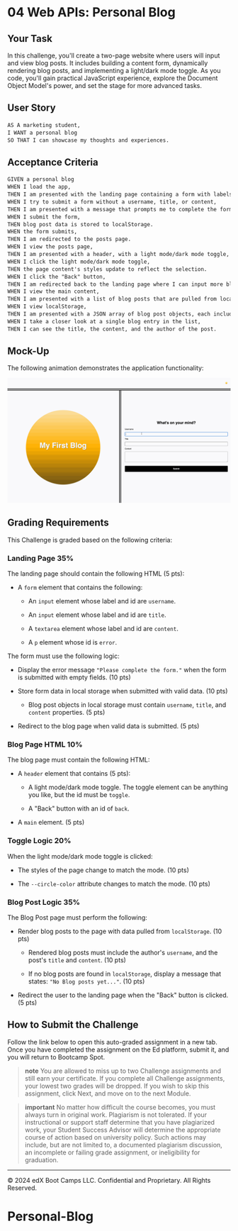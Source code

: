 # 04 Web APIs: Personal Blog

## Your Task

In this challenge, you'll create a two-page website where users will input and view blog posts. It includes building a content form, dynamically rendering blog posts, and implementing a light/dark mode toggle. As you code, you'll gain practical JavaScript experience, explore the Document Object Model's power, and set the stage for more advanced tasks.

## User Story

```md
AS A marketing student,
I WANT a personal blog
SO THAT I can showcase my thoughts and experiences.
```

## Acceptance Criteria

```md
GIVEN a personal blog
WHEN I load the app,
THEN I am presented with the landing page containing a form with labels and inputs for username, blog title, and blog content.
WHEN I try to submit a form without a username, title, or content,
THEN I am presented with a message that prompts me to complete the form.
WHEN I submit the form,
THEN blog post data is stored to localStorage.
WHEN the form submits,
THEN I am redirected to the posts page.
WHEN I view the posts page,
THEN I am presented with a header, with a light mode/dark mode toggle, and a "Back" button.
WHEN I click the light mode/dark mode toggle,
THEN the page content's styles update to reflect the selection.
WHEN I click the "Back" button,
THEN I am redirected back to the landing page where I can input more blog entries.
WHEN I view the main content,
THEN I am presented with a list of blog posts that are pulled from localStorage.
WHEN I view localStorage,
THEN I am presented with a JSON array of blog post objects, each including the post author's username, title of the post, and post's content.
WHEN I take a closer look at a single blog entry in the list,
THEN I can see the title, the content, and the author of the post.
```

## Mock-Up

The following animation demonstrates the application functionality:

![A user adds a blog through a form, then the post appears on the following page.](./Assets/100-web-apis-challenge-demo.gif)

## Grading Requirements

This Challenge is graded based on the following criteria:

### Landing Page 35%

The landing page should contain the following HTML (5 pts):

* A `form` element that contains the following:

  * An `input` element whose label and id are `username`.

  * An `input` element whose label and id are `title`.

  * A `textarea` element whose label and id are `content`.

  * A `p` element whose id is `error`.

The form must use the following logic:

* Display the error message `"Please complete the form."` when the form is submitted with empty fields. (10 pts)

* Store form data in local storage when submitted with valid data. (10 pts)

  * Blog post objects in local storage must contain `username`, `title`, and `content` properties. (5 pts)

* Redirect to the blog page when valid data is submitted. (5 pts)

### Blog Page HTML 10%

The blog page must contain the following HTML:

* A `header` element that contains (5 pts):

  * A light mode/dark mode toggle. The toggle element can be anything you like, but the id must be `toggle`.

  * A "Back" button with an id of `back`.

* A `main` element. (5 pts)

### Toggle Logic 20%

When the light mode/dark mode toggle is clicked:

* The styles of the page change to match the mode. (10 pts)

* The `--circle-color` attribute changes to match the mode. (10 pts)

### Blog Post Logic 35%

The Blog Post page must perform the following:

* Render blog posts to the page with data pulled from `localStorage`. (10 pts)

  * Rendered blog posts must include the author's `username`, and the post's `title` and `content`. (10 pts)

  * If no blog posts are found in `localStorage`, display a message that states: `"No Blog posts yet..."`. (10 pts)

* Redirect the user to the landing page when the "Back" button is clicked. (5 pts)

## How to Submit the Challenge

Follow the link below to open this auto-graded assignment in a new tab. Once you have completed the assignment on the Ed platform, submit it, and you will return to Bootcamp Spot.

> **note** You are allowed to miss up to two Challenge assignments and still earn your certificate. If you complete all Challenge assignments, your lowest two grades will be dropped. If you wish to skip this assignment, click Next, and move on to the next Module.

> **important** No matter how difficult the course becomes, you must always turn in original work. Plagiarism is not tolerated. If your instructional or support staff determine that you have plagiarized work, your Student Success Advisor will determine the appropriate course of action based on university policy. Such actions may include, but are not limited to, a documented plagiarism discussion, an incomplete or failing grade assignment, or ineligibility for graduation.

---

© 2024 edX Boot Camps LLC. Confidential and Proprietary. All Rights Reserved.
# Personal-Blog
